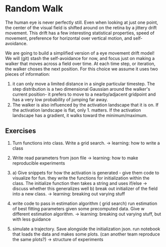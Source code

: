 # Random Walk
The human eye is never perfectly still. Even when looking at just one point, the center of the visual field is shifted around on the retina by a jittery drift movement. This drift has a few interesting statistical properties, speed of movement, preference for horizontal over vertical motion, and self-avoidance.

We are going to build a simplified version of a eye movement drift model! We will (git) stash the self-avoidance for now, and focus just on making a walker that moves across a field over time. At each time step, or iteration, the walker choses the next position. For this choice we assume it uses two pieces of information:
1. it can only move a limited distance in a single particular timestep. The step distribution is a two dimensional Gaussian around the walker's current position- it prefers to move to a nearby/adjacent gridpoint and has a very low probability of jumping far away.
2. The walker is also influenced by the activation landscape that it is on. If the activation landscape is flat, only 1. matters. If the activation landscape has a gradient, it walks toward the minimum/maximum.


## Exercises
1. Turn functions into class. Write a grid search.
-> learning: how to write a class

2. Write read parameters from json file
-> learning: how to make reproducible experiments

3. 
    a) Give snippets for how the activation is generated - give them code to visualize for fun. they write the functions for initialization within the class. The initialize function then takes a string and uses if/else
        -> discuss whether this generalizes well
   b) break out initializer of the field into a new class.
        -> learning:  breaking out varying stuff

4. write code to pass in estimation algorithm ( grid search)  run estimation of best fitting parameters given some precomputed data. Give w different estimation algorithm.
-> learning:  breaking out varying stuff, but with less guidance

5. simulate a trajectory. Save alongside the initialization json. run notebook that loads the data and makes some plots.  (can another team reproduce the same plots?)
-> structure of experiments